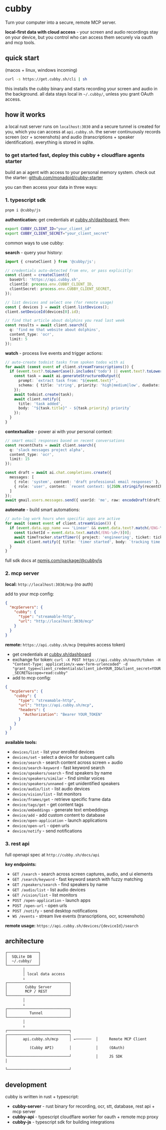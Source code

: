 # cubby 

Turn your computer into a secure, remote MCP server.

**local-first data with cloud access** - your screen and audio recordings stay on your device, but you control who can access them securely via oauth and mcp tools.

## quick start
(macos + linux, windows incoming)

```bash
curl -s https://get.cubby.sh/cli | sh
```

this installs the cubby binary and starts recording your screen and audio in the background. all data stays local in `~/.cubby/`, unless you grant OAuth access.

## how it works

a local rust server runs on `localhost:3030` and a secure tunnel is created for you, which you can access at `api.cubby.sh`. the server continuously records screen (ocr + screenshots) and audio (transcriptions + speaker identification). everything is stored in sqlite.

### to get started fast, deploy this cubby + cloudflare agents starter

build an ai agent with access to your personal memory system. check out the starter: [github.com/monadoid/cubby-starter](https://github.com/monadoid/cubby-starter)

you can then access your data in three ways:

### 1. typescript sdk

```bash
pnpm i @cubby/js
```

**authentication:** get credentials at [cubby.sh/dashboard](https://cubby.sh/dashboard), then:
```bash
export CUBBY_CLIENT_ID="your_client_id"
export CUBBY_CLIENT_SECRET="your_client_secret"
```

common ways to use cubby:

**search** - query your history:
```typescript
import { createClient } from '@cubby/js';

// credentials auto-detected from env, or pass explicitly:
const client = createClient({ 
  baseUrl: 'https://api.cubby.sh',
  clientId: process.env.CUBBY_CLIENT_ID,
  clientSecret: process.env.CUBBY_CLIENT_SECRET,
});

// list devices and select one (for remote usage)
const { devices } = await client.listDevices();
client.setDeviceId(devices[0].id);

// find that article about dolphins you read last week
const results = await client.search({
  q: 'find me that website about dolphins',
  content_type: 'ocr',
  limit: 5
});
```

**watch** - process live events and trigger actions:
```typescript
// auto-create todoist tasks from spoken todos with ai
for await (const event of client.streamTranscriptions()) {
  if (event.text?.toLowerCase().includes('todo') || event.text?.toLowerCase().includes('remind me')) {
    const task = await ai.generateStructuredOutput({
      prompt: `extract task from: "${event.text}"`,
      schema: { title: 'string', priority: 'high|medium|low', dueDate: 'ISO date' }
    });
    await todoist.create(task);
    await client.notify({ 
      title: 'task added', 
      body: `"${task.title}" - ${task.priority} priority` 
    });
  }
}
```

**contextualize** - power ai with your personal context:
```typescript
// smart email responses based on recent conversations
const recentChats = await client.search({
  q: 'slack messages project alpha',
  content_type: 'ocr',
  limit: 15
});

const draft = await ai.chat.completions.create({
  messages: [
    { role: 'system', content: 'draft professional email responses' },
    { role: 'user', content: `recent context: ${JSON.stringify(recentChats)}. draft reply to: "${emailContent}"` }
  ]
});
await gmail.users.messages.send({ userId: 'me', raw: encodeDraft(draft) });
```

**automate** - build smart automations:
```typescript
// auto-log work hours when specific apps are active
for await (const event of client.streamVision()) {
  if (event.data.app_name === 'Linear' && event.data.text?.match(/ENG-\d+/)) {
    const ticketId = event.data.text.match(/ENG-\d+/)[0];
    await timeTracker.startTimer({ project: 'engineering', ticket: ticketId });
    await client.notify({ title: 'timer started', body: `tracking time on ${ticketId}` });
  }
}
```

full sdk docs at [npmjs.com/package/@cubby/js](https://www.npmjs.com/package/@cubby/js)

### 2. mcp server

**local:** `http://localhost:3030/mcp` (no auth)

add to your mcp config:
```json
{
  "mcpServers": {
    "cubby": {
      "type": "streamable-http",
      "url": "http://localhost:3030/mcp"
    }
  }
}
```

**remote:** `https://api.cubby.sh/mcp` (requires access token)
- get credentials at [cubby.sh/dashboard](https://cubby.sh/dashboard)
- exchange for token: `curl -X POST https://api.cubby.sh/oauth/token -H "Content-Type: application/x-www-form-urlencoded" -d "grant_type=client_credentials&client_id=YOUR_ID&client_secret=YOUR_SECRET&scope=read:cubby"`
- add to mcp config:
```json
{
  "mcpServers": {
    "cubby": {
      "type": "streamable-http",
      "url": "https://api.cubby.sh/mcp",
      "headers": {
        "Authorization": "Bearer YOUR_TOKEN"
      }
    }
  }
}
```

**available tools:**
- `devices/list` - list your enrolled devices
- `devices/set` - select a device for subsequent calls
- `device/search` - search content across screen + audio
- `device/search-keyword` - fast keyword search
- `device/speakers/search` - find speakers by name
- `device/speakers/similar` - find similar voices
- `device/speakers/unnamed` - get unidentified speakers
- `device/audio/list` - list audio devices
- `device/vision/list` - list monitors
- `device/frames/get` - retrieve specific frame data
- `device/tags/get` - get content tags
- `device/embeddings` - generate text embeddings
- `device/add` - add custom content to database
- `device/open-application` - launch applications
- `device/open-url` - open urls
- `device/notify` - send notifications

### 3. rest api

full openapi spec at `http://cubby.sh/docs/api`

**key endpoints:**
- `GET /search` - search across screen captures, audio, and ui elements
- `GET /search/keyword` - fast keyword search with fuzzy matching
- `GET /speakers/search` - find speakers by name
- `GET /audio/list` - list audio devices
- `GET /vision/list` - list monitors
- `POST /open-application` - launch apps
- `POST /open-url` - open urls
- `POST /notify` - send desktop notifications
- `WS /events` - stream live events (transcriptions, ocr, screenshots)

**remote usage:** `https://api.cubby.sh/devices/{deviceId}/search`

## architecture

```
┌──────────────┐
│  SQLite DB   │
│  ~/.cubby/   │
└──────────────┘
        │
        │ local data access
        ↓
┌────────────────────────────┐
│        Cubby Server        │
│        MCP / REST          │
└────────────────────────────┘
        │
        ↓
┌────────────────────────────┐
│          Tunnel            │
└────────────────────────────┘
        │
        ↓
┌────────────────────────────┐           ┌────────────────────────────┐
│       api.cubby.sh/mcp     │ ←───────  │     Remote MCP Client      │
│          (Cubby API)       │           │     (OAuth)                │
└────────────────────────────┘           │     JS SDK                 │
                                         └────────────────────────────┘
```

## development

cubby is written in rust + typescript:
- **cubby-server** - rust binary for recording, ocr, stt, database, rest api + mcp server
- **cubby-api** - typescript cloudflare worker for oauth + remote mcp proxy
- **cubby-js** - typescript sdk for building integrations
